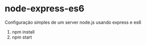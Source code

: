 # node-express-es6
Configuração simples de um server node.js usando express e es6

1. npm install
2. npm start
